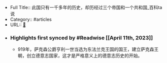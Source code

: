 - Full Title:: 此国只有一千多年的历史，却历经过三个帝国和一个共和国_百科ta说
- Category:: #articles
- URL:: [🔗](https://baike.baidu.com/tashuo/browse/content?id=2abb8e964a617cf70d4f18e8&lemmaId=677929&fromLemmaModule=pcBottom&lemmaTitle=%E7%A5%9E%E5%9C%A3%E7%BD%97%E9%A9%AC%E5%B8%9D%E5%9B%BD&fromModule=lemma_bottom-tashuo-article)
- ### Highlights first synced by #Readwise [[April 11th, 2023]]
    - 919年，萨克森公爵亨利一世当选为东法兰克王国的国王，建立萨克森王朝，创立德意志国家，这才是严格意义上的德意志历史的开始。
